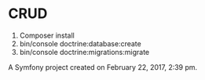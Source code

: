 CRUD
====

1. Composer install
2. bin/console doctrine:database:create
3. bin/console doctrine:migrations:migrate

A Symfony project created on February 22, 2017, 2:39 pm.
